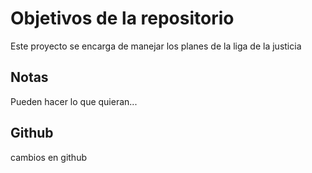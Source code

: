 # Objetivos de la repositorio

Este proyecto se encarga de manejar los planes de la liga de la justicia


## Notas
Pueden hacer lo que quieran...

## Github
cambios en github
